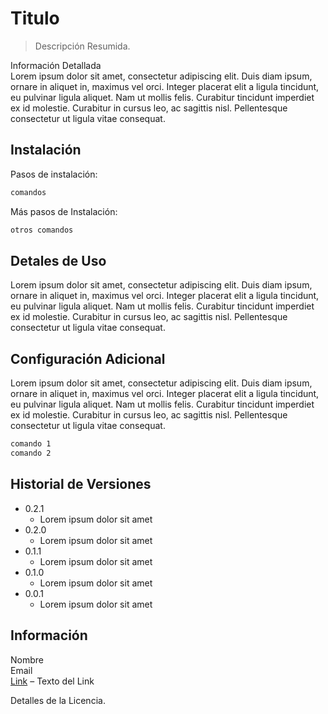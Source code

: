 # Titulo
> Descripción Resumida.

Información Detallada \
Lorem ipsum dolor sit amet, consectetur adipiscing elit. Duis diam ipsum, ornare in aliquet in, maximus vel orci. Integer placerat elit a ligula tincidunt, eu pulvinar ligula aliquet. Nam ut mollis felis. Curabitur tincidunt imperdiet ex id molestie. Curabitur in cursus leo, ac sagittis nisl. Pellentesque consectetur ut ligula vitae consequat. 


## Instalación

Pasos de instalación:

```sh
comandos
```

Más pasos de Instalación:

```sh
otros comandos
```

## Detales de Uso

Lorem ipsum dolor sit amet, consectetur adipiscing elit. Duis diam ipsum, ornare in aliquet in, maximus vel orci. Integer placerat elit a ligula tincidunt, eu pulvinar ligula aliquet. Nam ut mollis felis. Curabitur tincidunt imperdiet ex id molestie. Curabitur in cursus leo, ac sagittis nisl. Pellentesque consectetur ut ligula vitae consequat.

## Configuración Adicional

Lorem ipsum dolor sit amet, consectetur adipiscing elit. Duis diam ipsum, ornare in aliquet in, maximus vel orci. Integer placerat elit a ligula tincidunt, eu pulvinar ligula aliquet. Nam ut mollis felis. Curabitur tincidunt imperdiet ex id molestie. Curabitur in cursus leo, ac sagittis nisl. Pellentesque consectetur ut ligula vitae consequat.

```sh
comando 1
comando 2
```

## Historial de Versiones

* 0.2.1
    * Lorem ipsum dolor sit amet
* 0.2.0
    * Lorem ipsum dolor sit amet
* 0.1.1
    * Lorem ipsum dolor sit amet
* 0.1.0
    * Lorem ipsum dolor sit amet
* 0.0.1
    * Lorem ipsum dolor sit amet

## Información

Nombre \
Email \
[Link](https://github.com) – Texto del Link

Detalles de la Licencia.
